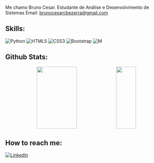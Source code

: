 Me chamo Bruno Cesar.
Estudante de Análise e Desenvolvimento de Sistemas
Email: brunocesarcbezerra@gmail.com

## Skills:
![Python](https://img.shields.io/static/v1?style=for-the-badge&message=Python&color=3776AB&logo=Python&logoColor=FFFFFF&label=)
![HTML5](https://img.shields.io/static/v1?style=for-the-badge&message=HTML5&color=E34F26&logo=HTML5&logoColor=FFFFFF&label=)
![CSS3](https://img.shields.io/static/v1?style=for-the-badge&message=CSS3&color=1572B6&logo=CSS3&logoColor=FFFFFF&label=)
![Bootstrap](https://img.shields.io/static/v1?style=for-the-badge&message=Bootstrap&color=7952B3&logo=Bootstrap&logoColor=FFFFFF&label=)
![M](https://img.shields.io/static/v1?style=for-the-badge&message=MySQL&color=0B0B3B&logo=MySQL&logoColor=FFFFFF&label=)
 
## Github Stats:
<div align="center">  
  <img width="50%" height="195px" src="https://github-readme-stats.vercel.app/api?username=Barba-Bruno&show_icons=true&count_private=true&hide_border=false&title_color=8D5BC1&icon_color=8D5BC1&text_color=c9d1d9&bg_color=0d1117"/>
  <img width="35%" height="195px" src="https://github-readme-stats.vercel.app/api/top-langs/?username=Barba-Bruno&layout=compact&hide_border=false&title_color=8D5BC1&text_color=c9d1d9&bg_color=0d1117"/>
</div>

## How to reach me:
[![LinkedIn](https://img.shields.io/badge/LinkedIn-%230077B5.svg?logo=linkedin&logoColor=white)](https://www.linkedin.com/in/bruno-cesar-cecilio-bezerra-bb7b40230/) 

